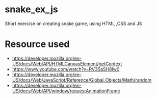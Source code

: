 # snake_ex_js
Short exercise on creating snake game, using HTML ,CSS and JS

# Resource used 

- https://developer.mozilla.org/en-US/docs/Web/API/HTMLCanvasElement/getContext
- https://www.youtube.com/watch?v=RV3SaSH8lw0 
- https://developer.mozilla.org/en-US/docs/Web/JavaScript/Reference/Global_Objects/Math/random
- https://developer.mozilla.org/en-US/docs/Web/API/window/requestAnimationFrame


